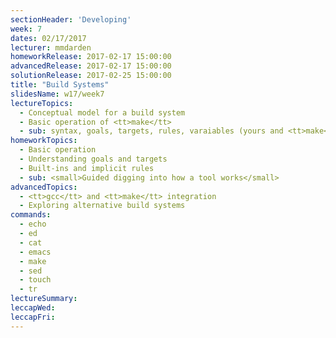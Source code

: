 ```yaml
---
sectionHeader: 'Developing'
week: 7
dates: 02/17/2017
lecturer: mmdarden
homeworkRelease: 2017-02-17 15:00:00
advancedRelease: 2017-02-17 15:00:00
solutionRelease: 2017-02-25 15:00:00
title: "Build Systems"
slidesName: w17/week7
lectureTopics:
  - Conceptual model for a build system
  - Basic operation of <tt>make</tt>
  - sub: syntax, goals, targets, rules, varaiables (yours and <tt>make</tt>'s)
homeworkTopics:
  - Basic operation
  - Understanding goals and targets
  - Built-ins and implicit rules
  - sub: <small>Guided digging into how a tool works</small>
advancedTopics:
  - <tt>gcc</tt> and <tt>make</tt> integration
  - Exploring alternative build systems
commands:
  - echo
  - ed
  - cat
  - emacs
  - make
  - sed
  - touch
  - tr
lectureSummary:
leccapWed:
leccapFri:
---
```

